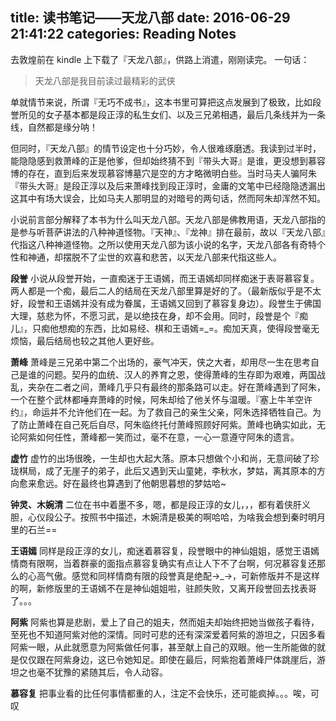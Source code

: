 title: 读书笔记——天龙八部
date: 2016-06-29 21:41:22
categories: Reading Notes
---

去敦煌前在 kindle 上下载了『天龙八部』，供路上消遣，刚刚读完。
一句话：
>天龙八部是我目前读过最精彩的武侠

单就情节来说，所谓『无巧不成书』，这本书里可算把这点发展到了极致，比如段誉所见的女子基本都是段正淳的私生女们、以及三兄弟相遇，最后几条线并为一条线，自然都是缘分呐！

但同时，『天龙八部』的情节设定也十分巧妙，令人很难琢磨透。我读到过半时，能隐隐感到救萧峰的正是他爹，但却始终猜不到『带头大哥』是谁，更没想到慕容博的存在，直到后来发现慕容博墓穴是空的方才略微明白些。当时马夫人骗阿朱『带头大哥』是段正淳以及后来萧峰找到段正淳时，金庸的文笔中已经隐隐透漏出这其中有场大误会，比如马夫人那明显的对暗号的两句话，然而阿朱却浑然不知。

小说前言部分解释了本书为什么叫天龙八部。天龙八部是佛教用语，天龙八部指的是参与听菩萨讲法的八种神道怪物。『天神』、『龙神』排在最前，故以『天龙八部』代指这八种神道怪物。之所以使用天龙八部为该小说的名字，天龙八部各有奇特个性和神通，却摆脱不了尘世的欢喜和悲苦，以天龙八部来代指这些人。

**段誉**
小说从段誉开始，一直痴迷于王语嫣，而王语嫣却同样痴迷于表哥慕容复。两人都是一个痴，最后二人的结局在天龙八部里算是好的了。（最新版似乎是不太好，段誉和王语嫣并没有成为眷属，王语嫣又回到了慕容复身边）。段誉生于佛国大理，慈悲为怀，不愿习武，是以绝技在身，却不会用。同时，段誉是个『痴儿』，只痴他想痴的东西，比如易经、棋和王语嫣=_=。痴加天真，使得段誉毫无烦恼，最后结局也较之其他人更好些。

**萧峰**
萧峰是三兄弟中第二个出场的，豪气冲天，侠之大者，却用尽一生在思考自己是谁的问题。契丹的血统、汉人的养育之恩，使得萧峰的生存即为艰难，两国战乱，夹杂在二者之间，萧峰几乎只有最终的那条路可以走。好在萧峰遇到了阿朱，一个在整个武林都唾弃萧峰的时候，阿朱却给了他关怀与温暖。『塞上牛羊空许约』，命运并不允许他们在一起。为了救自己的亲生父亲，阿朱选择牺牲自己。为了防止萧峰在自己死后自尽，阿朱临终托付萧峰照顾好阿紫。萧峰也确实如此，无论阿紫如何任性，萧峰都一笑而过，毫不在意，一心一意遵守阿朱的遗言。

**虚竹**
虚竹的出场很晚，一生却也大起大落。原本只想做个小和尚，无意间破了珍珑棋局，成了无崖子的弟子，此后又遇到天山童姥，李秋水，梦姑，离其原本的方向愈来愈远。好在最终也算遇到了他朝思暮想的梦姑哈~

**钟灵、木婉清**
二位在书中着墨不多，嗯，都是段正淳的女儿，，，都有着侠肝义胆，心仪段公子。按照书中描述，木婉清是极美的啊哈哈，为啥我会想到秦时明月里的石兰==

**王语嫣**
同样是段正淳的女儿，痴迷着慕容复，段誉眼中的神仙姐姐，感觉王语嫣情商有限啊，当着群豪的面指点慕容复确实有点让人下不了台啊，何况慕容复还那么的心高气傲。感觉和同样情商有限的段誉真是绝配→_→，可新修版并不是这样的啊，新修版里的王语嫣不在是神仙姐姐啦，驻颜失败，又离开段誉回去找表哥了。。。

**阿紫**
阿紫也算是悲剧，爱上了自己的姐夫，然而姐夫却始终把她当做孩子看待，至死也不知道阿紫对他的深情。同时可悲的还有深深爱着阿紫的游坦之，只因多看阿紫一眼，从此就愿意为阿紫做任何事，甚至献上自己的双眼。他一生所能做的就是仅仅跟在阿紫身边，这已令她知足。即使在最后，阿紫抱着萧峰尸体跳崖后，游坦之也毫不犹豫的紧随其后，令人动容。

**慕容复**
把事业看的比任何事情都重的人，注定不会快乐，还可能疯掉。。。唉，可叹
